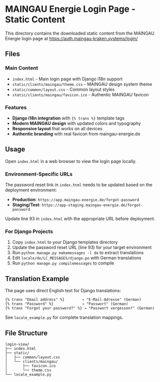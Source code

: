 # MAINGAU Energie Login Page - Static Content

This directory contains the downloaded static content from the MAINGAU Energie login page at https://auth.maingau-kraken.systems/login/

## Files

### Main Content
- `index.html` - Main login page with Django i18n support
- `static/clients/maingau/theme.css` - MAINGAU design system theme
- `static/common/layout.css` - Common layout styles
- `static/clients/maingau/favicon.ico` - Authentic MAINGAU favicon

### Features
- **Django i18n integration** with `{% trans %}` template tags
- **Modern MAINGAU design** with updated colors and typography
- **Responsive layout** that works on all devices
- **Authentic branding** with real favicon from maingau-energie.de

## Usage

Open `index.html` in a web browser to view the login page locally.

### Environment-Specific URLs

The password reset link in `index.html` needs to be updated based on the deployment environment:

- **Production**: `https://app.maingau-energie.de/forgot-password`
- **Staging/Test**: `https://app-staging.maingau-energie.de/forgot-password`

Update line 93 in `index.html` with the appropriate URL before deployment.

### For Django Projects
1. Copy `index.html` to your Django templates directory
2. Update the password reset URL (line 93) for your target environment
3. Run `python manage.py makemessages -l de` to extract translations
4. Edit `locale/de/LC_MESSAGES/django.po` with German translations
5. Run `python manage.py compilemessages` to compile

## Translation Example

The page uses direct English text for Django translations:

```django
{% trans "Email address" %}        → "E-Mail-Adresse" (German)
{% trans "Password" %}             → "Passwort" (German)
{% trans "Forgot your password?" %} → "Passwort vergessen?" (German)
```

See `locale_example.py` for complete translation mappings.

## File Structure

```
login-view/
├── index.html
├── static/
│   ├── common/layout.css
│   └── clients/maingau/
│       ├── favicon.ico
│       └── theme.css
└── locale_example.py
```
